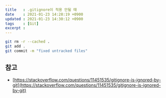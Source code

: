 ```yaml
---
title   : .gitignore이 적용 안될 때   
date    : 2021-01-23 14:28:19 +0900
updated : 2021-01-23 14:30:12 +0900
tags    : [Git]
excerpt : 
---
```


```bash 
git rm -r --cached .
git add .
git commit -m "fixed untracked files"
```

## 참고  
- [https://stackoverflow.com/questions/11451535/gitignore-is-ignored-by-git](https://stackoverflow.com/questions/11451535/gitignore-is-ignored-by-git)
